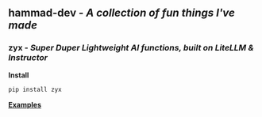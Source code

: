 
## **hammad-dev** - *A collection of fun things I've made*

### **zyx** - *Super Duper Lightweight AI functions, built on LiteLLM & Instructor*

**Install**
```bash
pip install zyx
```

[**Examples**](./python/notebooks/zyx/getting-started.ipynb)